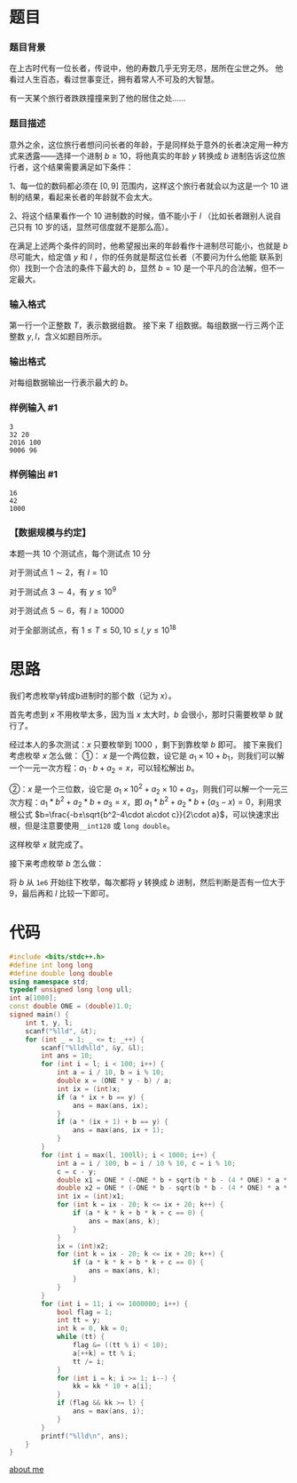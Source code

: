 # 题目
### 题目背景

在上古时代有一位长者，传说中，他的寿数几乎无穷无尽，居所在尘世之外。
他看过人生百态，看过世事变迁，拥有着常人不可及的大智慧。

有一天某个旅行者跌跌撞撞来到了他的居住之处……

### 题目描述

意外之余，这位旅行者想问问长者的年龄，于是同样处于意外的长者决定用一种方式来透露——选择一个进制 $b≥10$，将他真实的年龄 $y$ 转换成 $b$ 进制告诉这位旅行者，这个结果需要满足如下条件：

$1$、每一位的数码都必须在 $[0,9]$ 范围内，这样这个旅行者就会以为这是一个 $10$ 进制的结果，看起来长者的年龄就不会太大。

$2$、将这个结果看作一个 $10$ 进制数的时候，值不能小于 $l$ （比如长者跟别人说自己只有 $10$ 岁的话，显然可信度就不是那么高）。

在满足上述两个条件的同时，他希望报出来的年龄看作十进制尽可能小，也就是 $b$ 尽可能大，给定值 $y$ 和 $l$ ，你的任务就是帮这位长者（不要问为什么他能
联系到你）找到一个合法的条件下最大的 $b$，显然 $b=10$ 是一个平凡的合法解，但不一定最大。

### 输入格式

第一行一个正整数 $T$，表示数据组数。
接下来 $T$ 组数据。每组数据一行三两个正整数 $y, l$，含义如题目所示。

### 输出格式

对每组数据输出一行表示最大的 $b$。

### 样例输入 #1

```
3
32 20
2016 100
9006 96
```

### 样例输出 #1

```
16
42
1000
```

### 【数据规模与约定】
本题一共 $10$ 个测试点，每个测试点 $10$ 分

对于测试点 $1\sim2$，有 $l = 10$

对于测试点 $3\sim4$，有 $y ≤ 10^9$

对于测试点 $5\sim6$，有 $l ≥ 10000$

对于全部测试点，有 $1 ≤ T ≤ 50, 10 ≤ l, y ≤ 10^{18}$

# 思路

我们考虑枚举y转成b进制时的那个数（记为 $x$）。

首先考虑到 $x$ 不用枚举太多，因为当 $x$ 太大时，$b$ 会很小，那时只需要枚举 $b$ 就行了。

经过本人的多次测试：$x$ 只要枚举到 $1000$ ，剩下到靠枚举 $b$ 即可。
接下来我们考虑枚举 $x$ 怎么做：
①： $x$ 是一个两位数，设它是 $a_1\times 10+b_1$，则我们可以解一个一元一次方程：$a_1\cdot b+a_2=x$，可以轻松解出 $b$。

②：$x$ 是一个三位数，设它是 $a_1\times 10^2+a_2\times 10+a_3$，则我们可以解一个一元三次方程：$a_1*b^2+a_2*b+a_3=x$，即 $a_1*b^2+a_2*b+(a_3-x)=0$，利用求根公式 $b=\frac{-b±\sqrt{b^2-4\cdot a\cdot c}}{2\cdot a}$，可以快速求出根，但是注意要使用`__int128` 或 `long double`。

这样枚举 $x$ 就完成了。

接下来考虑枚举 $b$ 怎么做：

将 $b$ 从 `1e6` 开始往下枚举，每次都将 $y$ 转换成 $b$ 进制，然后判断是否有一位大于 $9$，最后再和 $l$ 比较一下即可。

# 代码

```cpp
#include <bits/stdc++.h>
#define int long long
#define double long double
using namespace std;
typedef unsigned long long ull;
int a[1000];
const double ONE = (double)1.0;
signed main() {
	int t, y, l;
	scanf("%lld", &t);
	for (int _ = 1; _ <= t; _++) {
		scanf("%lld%lld", &y, &l);
		int ans = 10;
		for (int i = l; i < 100; i++) {
			int a = i / 10, b = i % 10;
			double x = (ONE * y - b) / a;
			int ix = (int)x;
			if (a * ix + b == y) {
				ans = max(ans, ix);
			}
			if (a * (ix + 1) + b == y) {
				ans = max(ans, ix + 1);
			}
		}
		for (int i = max(l, 100ll); i < 1000; i++) {
			int a = i / 100, b = i / 10 % 10, c = i % 10;
			c = c - y;
			double x1 = ONE * (-ONE * b + sqrt(b * b - (4 * ONE) * a * c)) / a / (2 * ONE);
			double x2 = ONE * (-ONE * b - sqrt(b * b - (4 * ONE) * a * c)) / a / (2 * ONE);
			int ix = (int)x1;
			for (int k = ix - 20; k <= ix + 20; k++) {
				if (a * k * k + b * k + c == 0) {
					ans = max(ans, k);
				}
			}
			ix = (int)x2;
			for (int k = ix - 20; k <= ix + 20; k++) {
				if (a * k * k + b * k + c == 0) {
					ans = max(ans, k);
				}
			}
		}
		for (int i = 11; i <= 1000000; i++) {
			bool flag = 1;
			int tt = y;
			int k = 0, kk = 0;
			while (tt) {
				flag &= ((tt % i) < 10);
				a[++k] = tt % i;
				tt /= i;
			}
			for (int i = k; i >= 1; i--) {
				kk = kk * 10 + a[i];
			}
			if (flag && kk >= l) {
				ans = max(ans, i);
			}
		}
		printf("%lld\n", ans);
	}
}
```

[about me](https://www.github.com/yyf525)